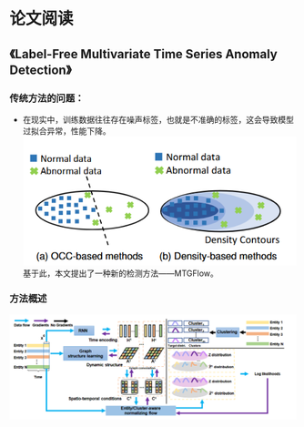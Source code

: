 # 论文阅读 
## 《Label-Free Multivariate Time Series Anomaly Detection》
### 传统方法的问题：
- 在现实中，训练数据往往存在噪声标签，也就是不准确的标签，这会导致模型过拟合异常，性能下降。
  ![](https://github.com/makabal/paper/blob/main/tupian/%E5%B1%8F%E5%B9%95%E6%88%AA%E5%9B%BE%202025-10-22%20095831.png?raw=true)
  基于此，本文提出了一种新的检测方法——MTGFlow。
### 方法概述
![](https://github.com/makabal/paper/blob/main/tupian/%E5%B1%8F%E5%B9%95%E6%88%AA%E5%9B%BE%202025-10-22%20103713.png?raw=true)
